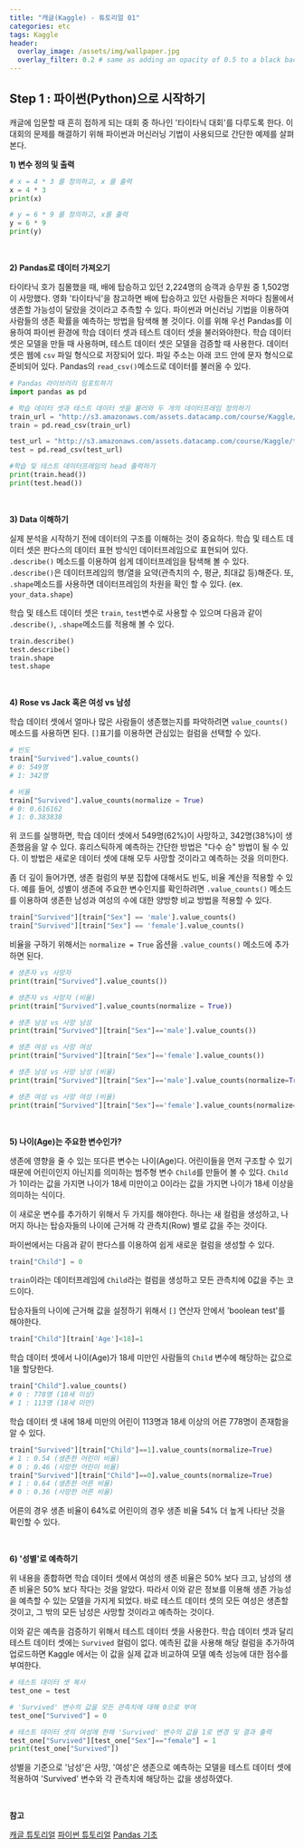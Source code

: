 ```yaml
---
title: "캐글(Kaggle) - 튜토리얼 01"
categories: etc
tags: Kaggle
header:
  overlay_image: /assets/img/wallpaper.jpg
  overlay_filter: 0.2 # same as adding an opacity of 0.5 to a black background
---
```

## Step 1 : 파이썬(Python)으로 시작하기

캐글에 입문할 때 흔히 접하게 되는 대회 중 하나인 '타이타닉 대회'를 다루도록 한다. 이 대회의 문제를 해결하기 위해 파이썬과 머신러닝 기법이 사용되므로 간단한 예제를 살펴본다.

**1) 변수 정의 및 출력**

```python
# x = 4 * 3 를 정의하고, x 를 출력
x = 4 * 3
print(x)

# y = 6 * 9 를 정의하고, x를 출력
y = 6 * 9
print(y)
```

<br>

**2) Pandas로 데이터 가져오기**

타이타닉 호가 침몰했을 때, 배에 탑승하고 있던 2,224명의 승객과 승무원 중 1,502명이 사망했다. 영화 '타이타닉'을 참고하면 배에 탑승하고 있던 사람들은 저마다 침몰에서 생존할 가능성이 달랐을 것이라고 추측할 수 있다. 파이썬과 머신러닝 기법을 이용하여 사람들의 생존 확률을 예측하는 방법을 탐색해 볼 것이다. 이를 위해 우선 Pandas를 이용하여 파이썬 환경에 학습 데이터 셋과 테스트 데이터 셋을 불러와야한다. 학습 데이터 셋은 모델을 만들 때 사용하며, 테스트 데이터 셋은 모델을 검증할 때 사용한다. 데이터 셋은 웹에 ```csv``` 파일 형식으로 저장되어 있다. 파일 주소는 아래 코드 안에 문자 형식으로 준비되어 있다. Pandas의 ```read_csv()```메소드로 데이터를 불러올 수 있다.

```python
# Pandas 라이브러리 임포트하기
import pandas as pd

# 학습 데이터 셋과 테스트 데이터 셋을 불러와 두 개의 데이터프레임 정의하기
train_url = "http://s3.amazonaws.com/assets.datacamp.com/course/Kaggle/train.csv"
train = pd.read_csv(train_url)

test_url = "http://s3.amazonaws.com/assets.datacamp.com/course/Kaggle/test.csv"
test = pd.read_csv(test_url)

#학습 및 테스트 데이터프레임의 head 출력하기
print(train.head())
print(test.head())
```

<br>

**3) Data 이해하기**

실제 분석을 시작하기 전에 데이터의 구조를 이해하는 것이 중요하다. 학습 및 테스트 데이터 셋은 판다스의 데이터 표현 방식인 데이터프레임으로 표현되어 있다. ```.describe()``` 메소드를 이용하여 쉽게 데이터프레임을 탐색해 볼 수 있다. ```.describe()```은 데이터프레임의 행/열을 요약(관측치의 수, 평균, 최대값 등)해준다. 또, ```.shape```메소드를 사용하면 데이터프레임의 차원을 확인 할 수 있다. (ex. ```your_data.shape```)

학습 및 테스트 데이터 셋은 ```train```, ```test```변수로 사용할 수 있으며 다음과 같이 ```.describe()```, ```.shape```메소드를 적용해 볼 수 있다.

```python
train.describe()
test.describe()
train.shape
test.shape
```

<br>

**4) Rose vs Jack 혹은 여성 vs 남성**

학습 데이터 셋에서 얼마나 많은 사람들이 생존했는지를 파악하려면 ```value_counts()```메소드를 사용하면 된다. ```[]```표기를 이용하면 관심있는 컬럼을 선택할 수 있다.

```python
# 빈도
train["Survived"].value_counts()
# 0: 549명
# 1: 342명

# 비율
train["Survived"].value_counts(normalize = True)
# 0: 0.616162
# 1: 0.383838
```

위 코드를 실행하면, 학습 데이터 셋에서 549명(62%)이 사망하고, 342명(38%)이 생존했음을 알 수 있다.
휴리스틱하게 예측하는 간단한 방법은 "다수 승" 방법이 될 수 있다. 이 방법은 새로운 데이터 셋에 대해 모두 사망할 것이라고 예측하는 것을 의미한다.

좀 더 깊이 들어가면, 생존 컬럼의 부분 집합에 대해서도 빈도, 비율 계산을 적용할 수 있다. 예를 들어, 성별이 생존에 주요한 변수인지를 확인하려면 ```.value_counts()``` 메소드를 이용하여 생존한 남성과 여성의 수에 대한 양방향 비교 방법을 적용할 수 있다.

```python
train["Survived"][train["Sex"] == 'male'].value_counts()
train["Survived"][train["Sex"] == 'female'].value_counts()
```

비율을 구하기 위해서는 ```normalize = True``` 옵션을 ```.value_counts()``` 메소드에 추가하면 된다.

```python
# 생존자 vs 사망자
print(train["Survived"].value_counts())

# 생존자 vs 사망자 (비율)
print(train["Survived"].value_counts(normalize = True))

# 생존 남성 vs 사망 남성
print(train["Survived"][train["Sex"]=='male'].value_counts())

# 생존 여성 vs 사망 여성
print(train["Survived"][train["Sex"]=='female'].value_counts())

# 생존 남성 vs 사망 남성 (비율)
print(train["Survived"][train["Sex"]=='male'].value_counts(normalize=True))

# 생존 여성 vs 사망 여성 (비율)
print(train["Survived"][train["Sex"]=='female'].value_counts(normalize=True))
```

<br>

**5) 나이(Age)는 주요한 변수인가?**

생존에 영향을 줄 수 있는 또다른 변수는 나이(Age)다. 어린이들을 먼저 구조할 수 있기 때문에 어린이인지 아닌지를 의미하는 범주형 변수 ```Child```를 만들어 볼 수 있다. ```Child```가 1이라는 값을 가지면 나이가 18세 미만이고 0이라는 값을 가지면 나이가 18세 이상을 의미하는 식이다.

이 새로운 변수를 추가하기 위해서 두 가지를 해야한다. 하나는 새 컬럼을 생성하고, 나머지 하나는 탑승자들의 나이에 근거해 각 관측치(Row) 별로 값을 주는 것이다.

파이썬에서는 다음과 같이 판다스를 이용하여 쉽게 새로운 컬럼을 생성할 수 있다.

```python
train["Child"] = 0
```
`train`이라는 데이터프레임에 `Child`라는 컬럼을 생성하고 모든 관측치에 0값을 주는 코드이다.

탑승자들의 나이에 근거해 값을 설정하기 위해서 ```[]``` 연산자 안에서 'boolean test'를 해야한다.

```python
train["Child"][train['Age']<18]=1
```
학습 데이터 셋에서 나이(Age)가 18세 미만인 사람들의 ```Child``` 변수에 해당하는 값으로 1을 할당한다.

```python
train["Child"].value_counts()
# 0 : 778명 (18세 이상)
# 1 : 113명 (18세 미만)
```
학습 데이터 셋 내에 18세 미만의 어린이 113명과 18세 이상의 어른 778명이 존재함을 알 수 있다.

```python
train["Survived"][train["Child"]==1].value_counts(normalize=True)
# 1 : 0.54 (생존한 어린이 비율)
# 0 : 0.46 (사망한 어린이 비율)
train["Survived"][train["Child"]==0].value_counts(normalize=True)
# 1 : 0.64 (생존한 어른 비율)
# 0 : 0.36 (사망한 어른 비율)
```
어른의 경우 생존 비율이 64%로 어린이의 경우 생존 비율 54% 더 높게 나타난 것을 확인할 수 있다.

<br>

**6) '성별'로 예측하기**

위 내용을 종합하면 학습 데이터 셋에서 여성의 생존 비율은 50% 보다 크고, 남성의 생존 비율은 50% 보다 작다는 것을 알았다. 따라서 이와 같은 정보를 이용해 생존 가능성을 예측할 수 있는 모델을 가지게 되었다. 바로 테스트 데이터 셋의 모든 여성은 생존할 것이고, 그 밖의 모든 남성은 사망할 것이라고 예측하는 것이다.

이와 같은 예측을 검증하기 위해서 테스트 데이터 셋을 사용한다. 학습 데이터 셋과 달리 테스트 데이터 셋에는 ```Survived``` 컬럼이 없다. 예측된 값을 사용해 해당 컬럼을 추가하여 업로드하면 Kaggle 에서는 이 값을 실제 값과 비교하여 모델 예측 성능에 대한 점수를 부여한다.

```python
# 테스트 데이터 셋 복사
test_one = test

# 'Survived' 변수의 값을 모든 관측치에 대해 0으로 부여
test_one["Survived"] = 0

# 테스트 데이터 셋의 여성에 한해 'Survived' 변수의 값을 1로 변경 및 결과 출력
test_one["Survived"][test_one["Sex"]=="female"] = 1
print(test_one["Survived"])
```
성별을 기준으로 '남성'은 사망, '여성'은 생존으로 예측하는 모델을 테스트 데이터 셋에 적용하여 'Survived' 변수와 각 관측치에 해당하는 값을 생성하였다.

<br>

**참고**

[캐글 튜토리얼](https://www.datacamp.com/community/open-courses/kaggle-python-tutorial-on-machine-learning)
[파이썬 튜토리얼](https://www.datacamp.com/courses/intro-to-python-for-data-science)
[Pandas 기초](https://doorbw.tistory.com/172)
